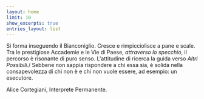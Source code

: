 ```yaml
---
layout: home
limit: 10
show_excerpts: true
entries_layout: list
---
```


Si forma inseguendo il Bianconiglio. Cresce e rimpicciolisce a pane e scale. Tra le prestigiose Accademie e le Vie di Paese, *attraverso lo specchio*, il percorso è risonante di puro senso.
L'attitudine di ricerca la guida verso *Altri Possibili*./
Sebbene non sappia rispondere a chi essa sia, è solida nella consapevolezza di chi non è e chi non vuole essere, ad esempio: un esecutore.

Alice Cortegiani, Interprete Permanente.
